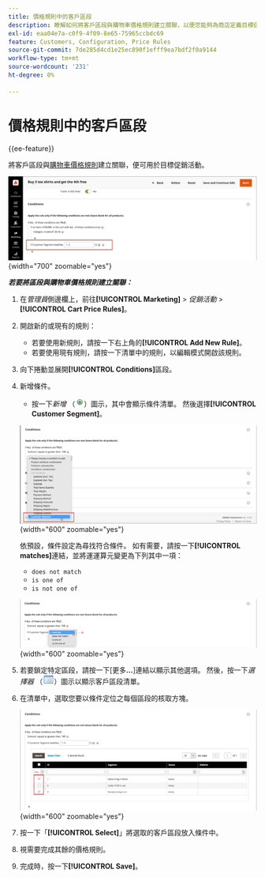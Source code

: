 ```yaml
---
title: 價格規則中的客戶區段
description: 瞭解如何將客戶區段與購物車價格規則建立關聯，以便您能夠為商店定義目標促銷活動。
exl-id: eaa04e7a-c0f9-4f09-8e65-75965ccbdc69
feature: Customers, Configuration, Price Rules
source-git-commit: 7de285d4cd1e25ec890f1efff9ea7bdf2f0a9144
workflow-type: tm+mt
source-wordcount: '231'
ht-degree: 0%

---
```


# 價格規則中的客戶區段

{{ee-feature}}

將客戶區段與[購物車價格規則](../merchandising-promotions/price-rules-cart.md)建立關聯，便可用於目標促銷活動。

![購物車價格規則 — 目標客戶區段](assets/price-rule-cart-condition-segments.png){width="700" zoomable="yes"}

_**若要將區段與購物車價格規則建立關聯：**_

1. 在&#x200B;_管理員_&#x200B;側邊欄上，前往&#x200B;**[!UICONTROL Marketing]** > _促銷活動_ > **[!UICONTROL Cart Price Rules]**。

1. 開啟新的或現有的規則：

   * 若要使用新規則，請按一下右上角的&#x200B;**[!UICONTROL Add New Rule]**。
   * 若要使用現有規則，請按一下清單中的規則，以編輯模式開啟該規則。

1. 向下捲動並展開&#x200B;**[!UICONTROL Conditions]**&#x200B;區段。

1. 新增條件。

   * 按一下&#x200B;_新增_ （![清單圖示](../assets/icon-add-green-circle.png)）圖示，其中會顯示條件清單。 然後選擇&#x200B;**[!UICONTROL Customer Segment]**。

   ![購物車價格規則 — 新增客戶區段條件](assets/condition-customer-segment.png){width="600" zoomable="yes"}

   依預設，條件設定為尋找符合條件。 如有需要，請按一下&#x200B;**[!UICONTROL matches]**&#x200B;連結，並將運運算元變更為下列其中一項：

   * `does not match`
   * `is one of`
   * `is not one of`

   ![條件運運算元](assets/price-rule-condition-customer-segment-operator.png){width="600" zoomable="yes"}

1. 若要鎖定特定區段，請按一下[更多&#x200B;**...**]連結以顯示其他選項。 然後，按一下&#x200B;_選擇器_ （![清單圖示](../assets/icon-list-chooser.png)）圖示以顯示客戶區段清單。

1. 在清單中，選取您要以條件定位之每個區段的核取方塊。

   ![購物車價格規則 — 條件選擇器清單](assets/condition-segment-chooser-list.png){width="600" zoomable="yes"}

1. 按一下「**[!UICONTROL Select]**」將選取的客戶區段放入條件中。

1. 視需要完成其餘的價格規則。

1. 完成時，按一下&#x200B;**[!UICONTROL Save]**。
